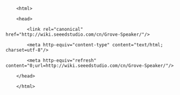 <!DOCTYPE html>
        <html>
        <head>
            <link rel="canonical" href="http://wiki.seeedstudio.com/cn/Grove-Speaker/"/>
            <meta http-equiv="content-type" content="text/html; charset=utf-8"/>
            <meta http-equiv="refresh" content="0;url=http://wiki.seeedstudio.com/cn/Grove-Speaker/"/>
        </head>
        </html>